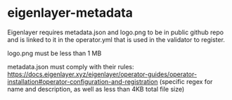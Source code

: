 # eigenlayer-metadata

Eigenlayer requires metadata.json and logo.png to be in public github repo and is linked to it in the operator.yml that is used in the validator to register.

logo.png must be less than 1 MB

metadata.json must comply with their rules:
https://docs.eigenlayer.xyz/eigenlayer/operator-guides/operator-installation#operator-configuration-and-registration
(specific regex for name and description, as well as less than 4KB total file size)
